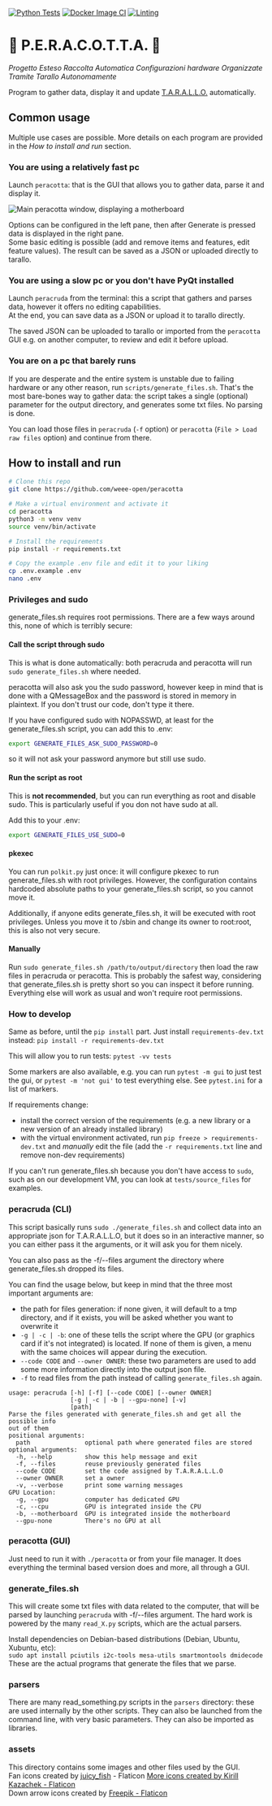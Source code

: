 [![Python Tests](https://github.com/WEEE-Open/peracotta/actions/workflows/python-tests.yml/badge.svg)](https://github.com/WEEE-Open/peracotta/actions/workflows/python-tests.yml)
[![Docker Image CI](https://github.com/WEEE-Open/peracotta/actions/workflows/docker-image.yml/badge.svg)](https://github.com/WEEE-Open/peracotta/actions/workflows/docker-image.yml)
[![Linting](https://github.com/WEEE-Open/peracotta/actions/workflows/lint.yml/badge.svg)](https://github.com/WEEE-Open/peracotta/actions/workflows/lint.yml)

# 🍐 P.E.R.A.C.O.T.T.A. 🍐

*Progetto Esteso Raccolta Automatica Configurazioni hardware Organizzate Tramite Tarallo Autonomamente*

Program to gather data, display it and update [T.A.R.A.L.L.O.](https://github.com/weee-open/tarallo) automatically.

## Common usage

Multiple use cases are possible. More details on each program are provided in the *How to install and run* section.

### You are using a relatively fast pc

Launch `peracotta`: that is the GUI that allows you to gather data, parse it and display it.

![Main peracotta window, displaying a motherboard](docs/peracotta_mobo_screenshot.png)

Options can be configured in the left pane, then after Generate is pressed data is displayed in the right pane.  
Some basic editing is possible (add and remove items and features, edit feature values). The result can be saved as a JSON or uploaded directly to tarallo.

### You are using a slow pc or you don't have PyQt installed

Launch `peracruda` from the terminal: this a script that gathers and parses data, however it offers no editing capabilities.  
At the end, you can save data as a JSON or upload it to tarallo directly.

The saved JSON can be uploaded to tarallo or imported from the `peracotta` GUI e.g. on another computer, to review and edit it before upload.

### You are on a pc that barely runs

If you are desperate and the entire system is unstable due to failing hardware or any other reason, run `scripts/generate_files.sh`. That's the most bare-bones way to gather data: the script takes a single (optional) parameter for the output directory, and generates some txt files. No parsing is done.

You can load those files in `peracruda` (`-f` option) or `peracotta` (`File > Load raw files` option) and continue from there.

## How to install and run

```bash
# Clone this repo
git clone https://github.com/weee-open/peracotta

# Make a virtual environment and activate it
cd peracotta
python3 -m venv venv
source venv/bin/activate

# Install the requirements
pip install -r requirements.txt

# Copy the example .env file and edit it to your liking
cp .env.example .env
nano .env
```

### Privileges and sudo

generate_files.sh requires root permissions. There are a few ways around this, none of which is terribly secure:

#### Call the script through sudo

This is what is done automatically: both peracruda and peracotta will run `sudo generate_files.sh` where needed.

peracotta will also ask you the sudo password, however keep in mind that is done with a QMessageBox and the password is stored in memory in plaintext. If you don't trust our code, don't type it there.

If you have configured sudo with NOPASSWD, at least for the generate_files.sh script, you can add this to .env:

```bash
export GENERATE_FILES_ASK_SUDO_PASSWORD=0
```

so it will not ask your password anymore but still use sudo.

#### Run the script as root

This is **not recommended**, but you can run everything as root and disable sudo. This is particularly useful if you don not have sudo at all.

Add this to your .env:

```bash
export GENERATE_FILES_USE_SUDO=0
```

#### pkexec

You can run `polkit.py` just once: it will configure pkexec to run generate_files.sh with root privileges. However, the configuration contains hardcoded absolute paths to your generate_files.sh script, so you cannot move it.

Additionally, if anyone edits generate_files.sh, it will be executed with root privileges. Unless you move it to /sbin and change its owner to root:root, this is also not very secure.

#### Manually

Run `sudo generate_files.sh /path/to/output/directory` then load the raw files in peracruda or peracotta. This is probably the safest way, considering that generate_files.sh is pretty short so you can inspect it before running. Everything else will work as usual and won't require root permissions.

### How to develop

Same as before, until the `pip install` part. Just install `requirements-dev.txt` instead:
`pip install -r requirements-dev.txt`  

This will allow you to run tests: `pytest -vv tests`

Some markers are also available, e.g. you can run `pytest -m gui` to just test the gui, or `pytest -m 'not gui'` to test everything else. See `pytest.ini` for a list of markers.

If requirements change:  
- install the correct version of the requirements (e.g. a new library or a new version of an already installed library)  
- with the virtual environment activated, run `pip freeze > requirements-dev.txt` and *manually* edit the file (add the `-r requirements.txt` line and remove non-dev requirements)

If you can't run generate_files.sh because you don't have access to `sudo`, such as on our development VM, you can look at `tests/source_files` for examples.

### peracruda (CLI)

This script basically runs `sudo ./generate_files.sh` and collect data into an appropriate json for T.A.R.A.L.L.O, but it does so in an interactive manner, so you can either pass it the arguments, or it will ask you for them nicely.

You can also pass as the -f/--files argument the directory where generate_files.sh dropped its files.

You can find the usage below, but keep in mind that the three most important arguments are:

- the path for files generation: if none given, it will default to a tmp directory, and if it exists, you will be asked whether you want to overwrite it
- `-g | -c | -b`: one of these tells the script where the GPU (or graphics card if it's not integrated) is located. If none of them is given, a menu with the same choices will appear during the execution.
- `--code CODE` and `--owner OWNER`: these two parameters are used to add some more information directly into the output json file. 
- `-f` to read files from the path instead of calling `generate_files.sh` again.

```
usage: peracruda [-h] [-f] [--code CODE] [--owner OWNER]
                 [-g | -c | -b | --gpu-none] [-v]
                 [path]
Parse the files generated with generate_files.sh and get all the possible info
out of them
positional arguments:
  path               optional path where generated files are stored
optional arguments:
  -h, --help         show this help message and exit
  -f, --files        reuse previously generated files
  --code CODE        set the code assigned by T.A.R.A.L.L.O
  --owner OWNER      set a owner
  -v, --verbose      print some warning messages
GPU Location:
  -g, --gpu          computer has dedicated GPU
  -c, --cpu          GPU is integrated inside the CPU
  -b, --motherboard  GPU is integrated inside the motherboard
  --gpu-none         There's no GPU at all
```

### peracotta (GUI)

Just need to run it with `./peracotta` or from your file manager. It does everything the terminal based version does and more, all through a GUI.

### generate_files.sh

This will create some txt files with data related to the computer, that will be parsed by launching 
`peracruda` with -f/--files argument. The hard work is powered by the many `read_X.py` scripts, which are the actual 
parsers.

Install dependencies on Debian-based distributions (Debian, Ubuntu, Xubuntu, etc):  
`sudo apt install pciutils i2c-tools mesa-utils smartmontools dmidecode`  
These are the actual programs that generate the files that we parse.

### parsers

There are many read_something.py scripts in the `parsers` directory: these are used internally by the other scripts.
They can also be launched from the command line, with very basic parameters.
They can also be imported as libraries.

### assets

This directory contains some images and other files used by the GUI.<br>
Fan icons created by <a href="https://www.flaticon.com/free-icons/fan" title="fan icons">juicy_fish</a> - Flaticon
<a href="https://www.flaticon.com/free-icons/more" title="more icons">More icons created by Kirill Kazachek - Flaticon</a><br>
Down arrow icons created by <a href="https://www.flaticon.com/free-icons/down-arrow" title="down arrow icons">Freepik - Flaticon</a>